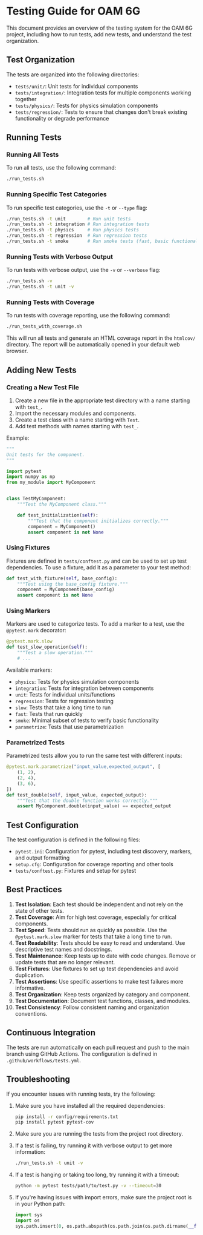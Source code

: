 # Testing Guide for OAM 6G

This document provides an overview of the testing system for the OAM 6G project, including how to run tests, add new tests, and understand the test organization.

## Test Organization

The tests are organized into the following directories:

- `tests/unit/`: Unit tests for individual components
- `tests/integration/`: Integration tests for multiple components working together
- `tests/physics/`: Tests for physics simulation components
- `tests/regression/`: Tests to ensure that changes don't break existing functionality or degrade performance

## Running Tests

### Running All Tests

To run all tests, use the following command:

```bash
./run_tests.sh
```

### Running Specific Test Categories

To run specific test categories, use the `-t` or `--type` flag:

```bash
./run_tests.sh -t unit        # Run unit tests
./run_tests.sh -t integration # Run integration tests
./run_tests.sh -t physics     # Run physics tests
./run_tests.sh -t regression  # Run regression tests
./run_tests.sh -t smoke       # Run smoke tests (fast, basic functionality)
```

### Running Tests with Verbose Output

To run tests with verbose output, use the `-v` or `--verbose` flag:

```bash
./run_tests.sh -v
./run_tests.sh -t unit -v
```

### Running Tests with Coverage

To run tests with coverage reporting, use the following command:

```bash
./run_tests_with_coverage.sh
```

This will run all tests and generate an HTML coverage report in the `htmlcov/` directory. The report will be automatically opened in your default web browser.

## Adding New Tests

### Creating a New Test File

1. Create a new file in the appropriate test directory with a name starting with `test_`.
2. Import the necessary modules and components.
3. Create a test class with a name starting with `Test`.
4. Add test methods with names starting with `test_`.

Example:

```python
"""
Unit tests for the component.
"""

import pytest
import numpy as np
from my_module import MyComponent


class TestMyComponent:
    """Test the MyComponent class."""

    def test_initialization(self):
        """Test that the component initializes correctly."""
        component = MyComponent()
        assert component is not None
```

### Using Fixtures

Fixtures are defined in `tests/conftest.py` and can be used to set up test dependencies. To use a fixture, add it as a parameter to your test method:

```python
def test_with_fixture(self, base_config):
    """Test using the base_config fixture."""
    component = MyComponent(base_config)
    assert component is not None
```

### Using Markers

Markers are used to categorize tests. To add a marker to a test, use the `@pytest.mark` decorator:

```python
@pytest.mark.slow
def test_slow_operation(self):
    """Test a slow operation."""
    # ...
```

Available markers:
- `physics`: Tests for physics simulation components
- `integration`: Tests for integration between components
- `unit`: Tests for individual units/functions
- `regression`: Tests for regression testing
- `slow`: Tests that take a long time to run
- `fast`: Tests that run quickly
- `smoke`: Minimal subset of tests to verify basic functionality
- `parametrize`: Tests that use parametrization

### Parametrized Tests

Parametrized tests allow you to run the same test with different inputs:

```python
@pytest.mark.parametrize("input_value,expected_output", [
    (1, 2),
    (2, 4),
    (3, 6),
])
def test_double(self, input_value, expected_output):
    """Test that the double function works correctly."""
    assert MyComponent.double(input_value) == expected_output
```

## Test Configuration

The test configuration is defined in the following files:

- `pytest.ini`: Configuration for pytest, including test discovery, markers, and output formatting
- `setup.cfg`: Configuration for coverage reporting and other tools
- `tests/conftest.py`: Fixtures and setup for pytest

## Best Practices

1. **Test Isolation**: Each test should be independent and not rely on the state of other tests.
2. **Test Coverage**: Aim for high test coverage, especially for critical components.
3. **Test Speed**: Tests should run as quickly as possible. Use the `@pytest.mark.slow` marker for tests that take a long time to run.
4. **Test Readability**: Tests should be easy to read and understand. Use descriptive test names and docstrings.
5. **Test Maintenance**: Keep tests up to date with code changes. Remove or update tests that are no longer relevant.
6. **Test Fixtures**: Use fixtures to set up test dependencies and avoid duplication.
7. **Test Assertions**: Use specific assertions to make test failures more informative.
8. **Test Organization**: Keep tests organized by category and component.
9. **Test Documentation**: Document test functions, classes, and modules.
10. **Test Consistency**: Follow consistent naming and organization conventions.

## Continuous Integration

The tests are run automatically on each pull request and push to the main branch using GitHub Actions. The configuration is defined in `.github/workflows/tests.yml`.

## Troubleshooting

If you encounter issues with running tests, try the following:

1. Make sure you have installed all the required dependencies:
   ```bash
   pip install -r config/requirements.txt
   pip install pytest pytest-cov
   ```

2. Make sure you are running the tests from the project root directory.

3. If a test is failing, try running it with verbose output to get more information:
   ```bash
   ./run_tests.sh -t unit -v
   ```

4. If a test is hanging or taking too long, try running it with a timeout:
   ```bash
   python -m pytest tests/path/to/test.py -v --timeout=30
   ```

5. If you're having issues with import errors, make sure the project root is in your Python path:
   ```python
   import sys
   import os
   sys.path.insert(0, os.path.abspath(os.path.join(os.path.dirname(__file__), '..')))
   ```
